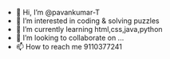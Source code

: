 - 👋 Hi, I’m @pavankumar-T
- 👀 I’m interested in coding & solving puzzles
- 🌱 I’m currently learning html,css,java,python
- 💞️ I’m looking to collaborate on ...
- 📫 How to reach me 9110377241


<!---
pavankumar-T/pavankumar-T is a ✨ special ✨ repository because its `README.md` (this file) appears on your GitHub profile.
You can click the Preview link to take a look at your changes.
--->
